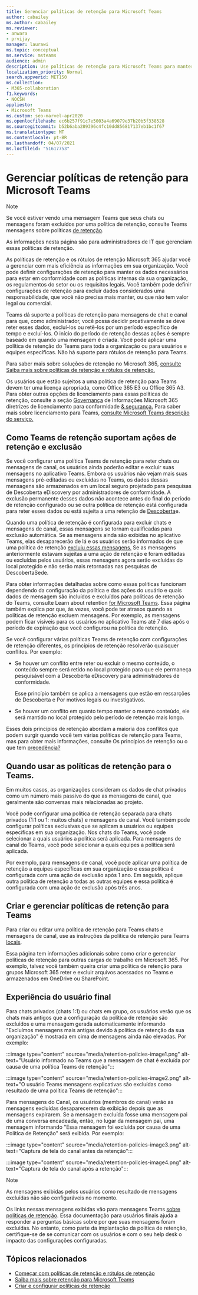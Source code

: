 ```yaml
---
title: Gerenciar políticas de retenção para Microsoft Teams
author: cabailey
ms.author: cabailey
ms.reviewer:
- anwara
- prvijay
manager: laurawi
ms.topic: conceptual
ms.service: msteams
audience: admin
description: Use políticas de retenção para Microsoft Teams para manter mensagens de que sua organização precisa estar em conformidade com políticas internas, regulamentos do setor ou requisitos legais e excluir mensagens que são consideradas uma responsabilidade ou que não têm valor comercial legal.
localization_priority: Normal
search.appverid: MET150
ms.collection:
- M365-collaboration
f1.keywords:
- NOCSH
appliesto:
- Microsoft Teams
ms.custom: seo-marvel-apr2020
ms.openlocfilehash: ec6b257f91c7e5003a4a69079e37b20b5f338528
ms.sourcegitcommit: b52b6aba289396c4fc10dd856817137eb1bc1f67
ms.translationtype: MT
ms.contentlocale: pt-BR
ms.lasthandoff: 04/07/2021
ms.locfileid: "51617753"
---
```

# <a name="manage-retention-policies-for-microsoft-teams"></a>Gerenciar políticas de retenção para Microsoft Teams

> [!NOTE]
> Se você estiver vendo uma mensagem Teams que seus chats ou mensagens foram excluídos por uma política de retenção, consulte Teams mensagens sobre políticas [de retenção](https://support.microsoft.com/office/teams-messages-about-retention-policies-c151fa2f-1558-4cf9-8e51-854e925b483b).
> 
> As informações nesta página são para administradores de IT que gerenciam essas políticas de retenção.

As políticas de retenção e os rótulos de retenção Microsoft 365 ajudar você a gerenciar com mais eficiência as informações em sua organização. Você pode definir configurações de retenção para manter os dados necessários para estar em conformidade com as políticas internas da sua organização, os regulamentos do setor ou os requisitos legais. Você também pode definir configurações de retenção para excluir dados considerados uma responsabilidade, que você não precisa mais manter, ou que não tem valor legal ou comercial.

Teams dá suporte a políticas de retenção para mensagens de chat e canal para que, como administrador, você possa decidir proativamente se deve reter esses dados, excluí-los ou retê-los por um período específico de tempo e excluí-los. O início do período de retenção dessas ações é sempre baseado em quando uma mensagem é criada. Você pode aplicar uma política de retenção do Teams para toda a organização ou para usuários e equipes específicas. Não há suporte para rótulos de retenção para Teams.

Para saber mais sobre soluções de retenção no Microsoft 365, [consulte Saiba mais sobre políticas de retenção e rótulos de retenção.](/microsoft-365/compliance/retention)

Os usuários que estão sujeitos a uma política de retenção para Teams devem ter uma licença apropriada, como Office 365 E3 ou Office 365 A3. Para obter outras opções de licenciamento para essas políticas de retenção, consulte a seção [Governança](/office365/servicedescriptions/microsoft-365-service-descriptions/microsoft-365-tenantlevel-services-licensing-guidance/microsoft-365-security-compliance-licensing-guidance#information-governance) de Informações Microsoft 365 diretrizes de licenciamento para conformidade [& segurança.](/office365/servicedescriptions/microsoft-365-service-descriptions/microsoft-365-tenantlevel-services-licensing-guidance/microsoft-365-security-compliance-licensing-guidance#information-governance) Para saber mais sobre licenciamento para Teams, [consulte Microsoft Teams descrição do serviço.](/office365/servicedescriptions/teams-service-description)

## <a name="how-teams-retention-policies-support-retain-and-delete-actions"></a>Como Teams de retenção suportam ações de retenção e exclusão

Se você configurar uma política Teams de retenção para reter chats ou mensagens de canal, os usuários ainda poderão editar e excluir suas mensagens no aplicativo Teams. Embora os usuários não vejam mais suas mensagens pré-editadas ou excluídas no Teams, os dados dessas mensagens são armazenados em um local seguro projetado para pesquisas de Descoberta eDiscovery por administradores de conformidade. A exclusão permanente desses dados não acontece antes do final do período de retenção configurado ou se outra política de retenção está configurada para reter esses dados ou está sujeita a uma retenção de [Descoberta](/microsoft-365/compliance/retention#when-to-use-retention-policies-and-retention-labels-or-ediscovery-holds)e.

Quando uma política de retenção é configurada para excluir chats e mensagens de canal, essas mensagens se tornam qualificadas para exclusão automática. Se as mensagens ainda são exibidas no aplicativo Teams, elas desaparecerão de lá e os usuários serão informados de que uma política de retenção [excluiu essas mensagens.](#end-user-experience) Se as mensagens anteriormente estavam sujeitas a uma ação de retenção e foram editadas ou excluídas pelos usuários, essas mensagens agora serão excluídas do local protegido e não serão mais retornadas nas pesquisas de DescobertaSede.

Para obter informações detalhadas sobre como essas políticas funcionam dependendo da configuração da política e das ações do usuário e quais dados de mensagem são incluídos e excluídos para políticas de retenção do Teams, consulte Learn about retention [for Microsoft Teams](/microsoft-365/compliance/retention-policies-teams). Essa página também explica por que, às vezes, você pode ter atrasos quando as políticas de retenção excluem mensagens. Por exemplo, as mensagens podem ficar visíveis para os usuários no aplicativo Teams até 7 dias após o período de expiração que você configurou na política de retenção.

Se você configurar várias políticas Teams de retenção com configurações de retenção diferentes, os princípios de retenção resolverão quaisquer conflitos. Por exemplo:

- Se houver um conflito entre reter ou excluir o mesmo conteúdo, o conteúdo sempre será retido no local protegido para que ele permaneça pesquisável com a Descoberta eDiscovery para administradores de conformidade.
    
    Esse princípio também se aplica a mensagens que estão em ressarções de Descoberta e Por motivos legais ou investigativos.

- Se houver um conflito em quanto tempo manter o mesmo conteúdo, ele será mantido no local protegido pelo período de retenção mais longo.

Esses dois princípios de retenção abordam a maioria dos conflitos que podem surgir quando você tem várias políticas de retenção para Teams, mas para obter mais informações, consulte Os princípios de retenção ou o que tem [precedência?](/microsoft-365/compliance/retention#the-principles-of-retention-or-what-takes-precedence)

## <a name="when-to-use-retention-policies-for-teams"></a>Quando usar as políticas de retenção para o Teams.

Em muitos casos, as organizações consideram os dados de chat privados como um número mais passivo do que as mensagens de canal, que geralmente são conversas mais relacionadas ao projeto.

Você pode configurar uma política de retenção separada para chats privados (1:1 ou 1: muitos chats) e mensagens de canal. Você também pode configurar políticas exclusivas que se aplicam a usuários ou equipes específicas em sua organização. Nos chats do Teams, você pode selecionar a quais usuários a política será aplicada. Para mensagens de canal do Teams, você pode selecionar a quais equipes a política será aplicada.

Por exemplo, para mensagens de canal, você pode aplicar uma política de retenção a equipes específicas em sua organização e essa política é configurada com uma ação de exclusão após 1 ano. Em seguida, aplique outra política de retenção a todas as outras equipes e essa política é configurada com uma ação de exclusão após três anos.

## <a name="create-and-manage-retention-policies-for-teams"></a>Criar e gerenciar políticas de retenção para Teams

Para criar ou editar uma política de retenção para Teams chats e mensagens de canal, use as instruções da política de retenção para Teams [locais](/microsoft-365/compliance/create-retention-policies#retention-policy-for-teams-locations).

Essa página tem informações adicionais sobre como criar e gerenciar políticas de retenção para outras cargas de trabalho em Microsoft 365. Por exemplo, talvez você também queira criar uma política de retenção para grupos Microsoft 365 reter e excluir arquivos acessados no Teams e armazenados em OneDrive ou SharePoint.  

## <a name="end-user-experience"></a>Experiência do usuário final

Para chats privados (chats 1:1) ou chats em grupo, os usuários verão que os chats mais antigos que a configuração da política de retenção são excluídos e uma mensagem gerada automaticamente informando "Excluímos mensagens mais antigas devido à política de retenção da sua organização" é mostrada em cima de mensagens ainda não elevadas. Por exemplo:

:::image type="content" source="media/retention-policies-image1.png" alt-text="Usuário informado no Teams que a mensagem de chat é excluída por causa de uma política Teams de retenção":::


:::image type="content" source="media/retention-policies-image2.png" alt-text="O usuário Teams mensagens explicativas são excluídas como resultado de uma política Teams de retenção":::

Para mensagens do Canal, os usuários (membros do canal) verão as mensagens excluídas desaparecerem da exibição depois que as mensagens expirarem. Se a mensagem excluída fosse uma mensagem pai de uma conversa encadeada, então, no lugar da mensagem pai, uma mensagem informando "Essa mensagem foi excluída por causa de uma Política de Retenção" será exibida. Por exemplo:

:::image type="content" source="media/retention-policies-image3.png" alt-text="Captura de tela do canal antes da retenção":::

:::image type="content" source="media/retention-policies-image4.png" alt-text="Captura de tela do canal após a retenção":::

> [!NOTE]
> As mensagens exibidas pelos usuários como resultado de mensagens excluídas não são configuráveis no momento.

Os links nessas mensagens exibidas vão para mensagens Teams [sobre políticas de retenção](https://support.microsoft.com/en-us/office/teams-messages-about-retention-policies-c151fa2f-1558-4cf9-8e51-854e925b483b). Essa documentação para usuários finais ajuda a responder a perguntas básicas sobre por que suas mensagens foram excluídas. No entanto, como parte da implantação da política de retenção, certifique-se de se comunicar com os usuários e com o seu help desk o impacto das configurações configuradas.

## <a name="related-topics"></a>Tópicos relacionados

- [Começar com políticas de retenção e rótulos de retenção](/microsoft-365/compliance/get-started-with-retention)
- [Saiba mais sobre retenção para Microsoft Teams](/microsoft-365/compliance/retention-policies-teams)
- [Criar e configurar políticas de retenção](/microsoft-365/compliance/create-retention-policies)
